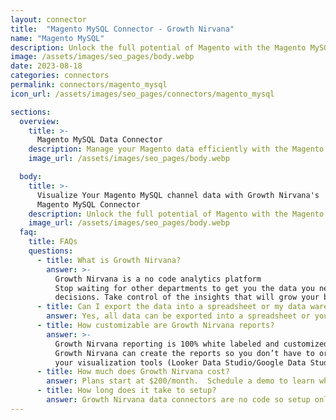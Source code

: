 ```yaml
---
layout: connector
title:  "Magento MySQL Connector - Growth Nirvana"
name: "Magento MySQL"
description: Unlock the full potential of Magento with the Magento MySQL connector. Simplify data management and enhance your store's functionality by integrating with your MySQL database. Seamlessly retrieve and update product information, customer data, orders, and more to optimize your Magento store.
image: /assets/images/seo_pages/body.webp
date: 2023-08-18
categories: connectors
permalink: connectors/magento_mysql
icon_url: /assets/images/seo_pages/connectors/magento_mysql

sections:
  overview:
    title: >-
      Magento MySQL Data Connector
    description: Manage your Magento data efficiently with the Magento MySQL connector. Gain seamless access to your MySQL database for storing, retrieving, and updating your Magento store information. Streamline your operations, improve data organization, and enhance performance with the power of Magento MySQL connector.
    image_url: /assets/images/seo_pages/body.webp

  body:
    title: >-
      Visualize Your Magento MySQL channel data with Growth Nirvana's
      Magento MySQL Connector
    description: Unlock the full potential of Magento with the Magento MySQL connector. Simplify data management and enhance your store's functionality by integrating with your MySQL database. Seamlessly retrieve and update product information, customer data, orders, and more to optimize your Magento store.
    image_url: /assets/images/seo_pages/body.webp
  faq:
    title: FAQs
    questions:
      - title: What is Growth Nirvana?
        answer: >-
          Growth Nirvana is a no code analytics platform 
          Stop waiting for other departments to get you the data you need to make critical business 
          decisions. Take control of the insights that will grow your business.
      - title: Can I export the data into a spreadsheet or my data warehouse?
        answer: Yes, all data can be exported into a spreadsheet or your data warehouse (Google BigQuery, AWS, Snowflake, Azure, etc)
      - title: How customizable are Growth Nirvana reports?
        answer: >-
          Growth Nirvana reporting is 100% white labeled and customized to your specifications.
          Growth Nirvana can create the reports so you don’t have to or you can connect
          your visualization tools (Looker Data Studio/Google Data Studio, Tableau, PowerBI, etc) to Growth Nirvana.
      - title: How much does Growth Nirvana cost?
        answer: Plans start at $200/month.  Schedule a demo to learn what plan is best for you.
      - title: How long does it take to setup?
        answer: Growth Nirvana data connectors are no code so setup only requires a few clicks.
---
```

